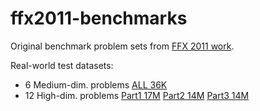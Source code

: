 # ffx2011-benchmarks

Original benchmark problem sets from [FFX 2011 work](https://github.com/trentmc/ffx2011).

Real-world test datasets:

- 6 Medium-dim. problems [ALL 36K](med-dimensional_benchmark_datasets.zip)
- 12 High-dim. problems [Part1 17M](high-dimensional_benchmark_datasets_part1.tar.gz) [Part2 14M](high-dimensional_benchmark_datasets_part2.tar.gz) [Part3 14M](high-dimensional_benchmark_datasets_part3.tar.gz)
